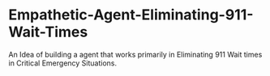 # Empathetic-Agent-Eliminating-911-Wait-Times
An Idea of building a agent that works primarily in Eliminating 911 Wait times in Critical Emergency Situations.
